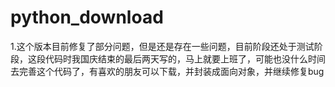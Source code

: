 # python_download
1.这个版本目前修复了部分问题，但是还是存在一些问题，目前阶段还处于测试阶段，这段代码时我国庆结束的最后两天写的，马上就要上班了，可能也没什么时间去完善这个代码了，有喜欢的朋友可以下载，并封装成面向对象，并继续修复bug
